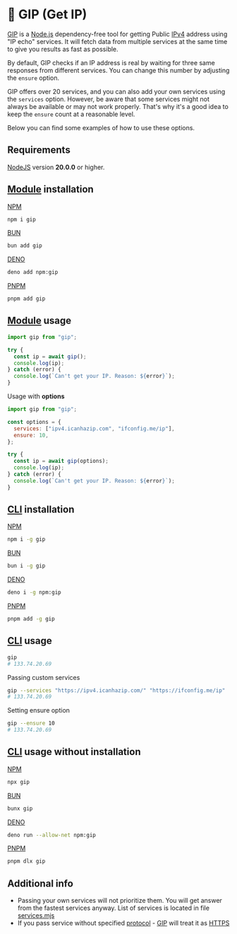 # 🐷 GIP (Get IP)

[GIP](https://www.npmjs.com/package/gip) is a [Node.js](https://nodejs.org/en/) dependency-free tool for getting Public
[IPv4](https://en.wikipedia.org/wiki/IPv4) address using "IP echo" services. It will fetch data from multiple services at the same time to
give you results as fast as possible.

By default, GIP checks if an IP address is real by waiting for three same responses from different services. You can change this number by
adjusting the `ensure` option.

GIP offers over 20 services, and you can also add your own services using the `services` option. However, be aware that some services might
not always be available or may not work properly. That's why it's a good idea to keep the `ensure` count at a reasonable level.

Below you can find some examples of how to use these options.

## Requirements

[NodeJS](https://nodejs.org/en/download) version **20.0.0** or higher.

## [Module](https://nodejs.org/api/esm.html#modules-ecmascript-modules) installation

[NPM](https://docs.npmjs.com/cli/v10/commands/npm-install)

```bash
npm i gip
```

[BUN](https://bun.sh/docs/cli/add)

```bash
bun add gip
```

[DENO](https://docs.deno.com/runtime/reference/cli/add/)

```bash
deno add npm:gip
```

[PNPM](https://pnpm.io/pnpm-cli#commands)

```bash
pnpm add gip
```

## [Module](https://nodejs.org/api/esm.html#modules-ecmascript-modules) usage

```js
import gip from "gip";

try {
  const ip = await gip();
  console.log(ip);
} catch (error) {
  console.log(`Can't get your IP. Reason: ${error}`);
}
```

Usage with **options**

```js
import gip from "gip";

const options = {
  services: ["ipv4.icanhazip.com", "ifconfig.me/ip"],
  ensure: 10,
};

try {
  const ip = await gip(options);
  console.log(ip);
} catch (error) {
  console.log(`Can't get your IP. Reason: ${error}`);
}
```

## [CLI](https://en.wikipedia.org/wiki/Command-line_interface) installation

[NPM](https://docs.npmjs.com/downloading-and-installing-packages-globally)

```bash
npm i -g gip
```

[BUN](https://bun.sh/docs/cli/install#global-packages)

```bash
bun i -g gip
```

[DENO](https://docs.deno.com/runtime/reference/cli/install/#global-installation)

```bash
deno i -g npm:gip
```

[PNPM](https://pnpm.io/cli/add#--global--g)

```bash
pnpm add -g gip
```

## [CLI](https://en.wikipedia.org/wiki/Command-line_interface) usage

```bash
gip
# 133.74.20.69
```

Passing custom services

```bash
gip --services "https://ipv4.icanhazip.com/" "https://ifconfig.me/ip"
# 133.74.20.69
```

Setting ensure option

```bash
gip --ensure 10
# 133.74.20.69
```

## [CLI](https://en.wikipedia.org/wiki/Command-line_interface) usage without installation

[NPM]()

```bash
npx gip
```

[BUN](https://bun.sh/docs/cli/bunx)

```bash
bunx gip
```

[DENO](https://docs.deno.com/runtime/reference/cli/run/)

```bash
deno run --allow-net npm:gip
```

[PNPM](https://pnpm.io/pnpm-cli#commands)

```bash
pnpm dlx gip
```

## Additional info

- Passing your own services will not prioritize them. You will get answer from the fastest services anyway. List of services is located in
  file [services.mjs](https://github.com/Avaray/gip/blob/main/services.mjs)
- If you pass service without specified [protocol](https://en.wikipedia.org/wiki/Hypertext_Transfer_Protocol) -
  [GIP](https://www.npmjs.com/package/gip) will treat it as [HTTPS](https://en.wikipedia.org/wiki/HTTPS)
